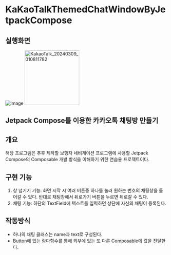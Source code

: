 # KaKaoTalkThemedChatWindowByJetpackCompose

## 실행화면
![image](https://github.com/junni01kim/KakaoTalkThemedChatWindowByJetpackCompose/assets/127941871/5dd9db3f-21c8-4afc-af59-41854a8b64bd)
<img width="170" alt="KakaoTalk_20240309_010811782" src="https://github.com/junni01kim/KakaoTalkThemedChatWindowByJetpackCompose/assets/127941871/e0aab91a-9c5e-4a0c-9e33-b502225dd3aa">

## Jetpack Compose를 이용한 카카오톡 채팅방 만들기

## 개요
 해당 프로그램은 추후 제작할 보행자 네비게이션 프로그램에 사용할 Jetpack Compose의 Composable 개발 방식을 이해하기 위한 연습용 프로젝트이다.

## 구현 기능
 1) 창 넘기기 기능: 화면 시작 시 여러 버튼중 하나를 눌러 원하는 번호의 채팅창을 들어갈 수 있다. 반대로 채팅창에서 뒤로가기 버튼을 누르면 뒤로갈 수 있다.  
 2) 채팅 기능: 하단의 TextField에 텍스트를 입력하면 상단에 자신의 채팅이 등록된다.

## 작동방식
  - 하나의 채팅 클래스는 name과 text로 구성된다.
  - Button에 있는 람다함수를 통해 외부에 있는 또 다른 Composable에 값을 전달한다.
